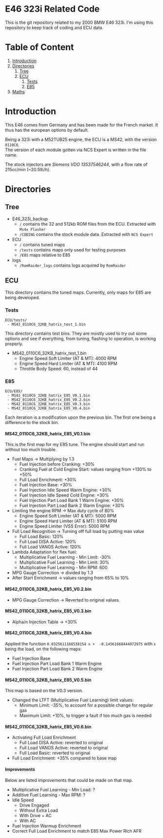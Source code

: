 # E46 323i Related Code

This is the git repository related to my 2000 BMW E46 323i.
I'm using this repository to keep track of coding and ECU data.

# Table of Content

1. [Introduction](#introduction)
2. [Directories](#directories)
   1. [Tree](#tree)
   2. [ECU](#ecu)
      1. [Tests](#tests)
      1. [E85](#e85)
3. [Maths](#maths)

# Introduction

This E46 comes from Germany and has been made for the French market.
It thus has the european options by default.

Being a 323i with a M52TUB25 engine, the ECU is a MS42, with the version `0110C6`.  
The version of each module gotten via NCS Expert is written in the file name.

The stock injectors are _Siemens VDO 13537546244_, with a flow rate of 215cc/min (~20.5lb/h).

# Directories

## Tree

* E46_323i_backup
  * `/` contains the 32 and 512kb ROM files from the ECU. Extracted with 
    `Ms4x Flasher`
  * `/CODING` contains the stock module data. Extracted with `NCS Expert`
* ECU
  * `/` contains tuned maps
  * `/tests` contains maps only used for testing purposes
  * `/E85` maps relative to E85
* logs
  * `/RomRaider_logs` contains logs acquired by `RomRaider`

## ECU

This directory contains the tuned maps.
Currently, only maps for E85 are being developed.


### Tests

```
ECU/tests/
 - MS42_0110C6_32KB_hatrix_test_1.bin
```

This directory contains test bins. They are mostly used to try out some options
and see if everything, from tuning, flashing to operation, is working properly.

* MS42_0110C6_32KB_hatrix_test_1.bin
  * Engine Speed Soft Limiter (AT & MT): 4000 RPM
  * Engine Speed Hard Limiter (AT & MT): 4100 RPM
  * Throttle Body Speed: 60, instead of 44


### E85

```
ECU/E85/
 - MS42_0110C6_32KB_hatrix_E85_V0.1.bin
 - MS42_0110C6_32KB_hatrix_E85_V0.2.bin
 - MS42_0110C6_32KB_hatrix_E85_V0.3.bin
 - MS42_0110C6_32KB_hatrix_E85_V0.4.bin
```

Each iteration is a modification upon the previous bin. The first one being
a difference to the stock bin.

#### MS42_0110C6_32KB_hatrix_E85_V0.1.bin

This is the first map for my E85 tune. The engine should start and run without
too much trouble.

* Fuel Maps -> Multiplying by 1.3
  * Fuel Injection before Cranking: +30%
  * Cranking Fuel at Cold Engine Start: values ranging from +130% to +50%
  * Full Load Enrichment: +30%
  * Fuel Injection Base: +30%
  * Fuel Injection Idle Speed Warm Engine: +30%
  * Fuel Injection Idle Speed Cold Engine: +30%
  * Fuel Injection Part Load Bank 1 Warm Engine: +30%
  * Fuel Injection Part Load Bank 2 Warm Engine: +30%
* Limiting the engine RPM -> Max duty cycle of 80%
  * Engine Speed Soft Limiter (AT & MT): 5000 RPM
  * Engine Speed Hard Limiter (AT & MT): 5100 RPM
  * Engine Speed Limiter (VSS Error): 5000 RPM
* Full Load Recognition -> Turning off full load by putting max value
  * Full Load Basic: 120%
  * Full Load DISA Active: 120%
  * Full Load VANOS Active: 120%
* Lambda Adaptation for flex fuel:
  * Multiplicative Fuel Learning - Min Limit: -30%
  * Multiplicative Fuel Learning - Min Limit: 30%
  * Multiplicative Fuel Learning - Min RPM: 600
* MPG Gauge Correction -> divided by 1.3
* After Start Enrichment -> values ranging from 65% to 10%


#### MS42_0110C6_32KB_hatrix_E85_V0.2.bin

* MPG Gauge Correction -> Reverted to original values


#### MS42_0110C6_32KB_hatrix_E85_V0.3.bin

* Alpha/n Injection Table -> +30%


#### MS42_0110C6_32KB_hatrix_E85_V0.4.bin

Applied the function `0.0325611168538154 x +  -0.14561668444972975` with `x`
being the load, on the following maps:

* Fuel Injection Base
* Fuel Injection Part Load Bank 1 Warm Engine
* Fuel Injection Part Load Bank 2 Warm Engine


#### MS42_0110C6_32KB_hatrix_E85_V0.5.bin

This map is based on the V0.3 version.

* Changed the LTFT (Multiplicative Fuel Learning) limit values:
  * Minimum Limit: -35%, to account for a possible change for regular gas
  * Maximum Limit: +10%, to trigger a fault if too much gas is needed


#### MS42_0110C6_32KB_hatrix_E85_V0.6.bin

* Activating Full Load Enrichment
  * Full Load DISA Active: reverted to original
  * Full Load VANOS Active: reverted to original
  * Full Load Basic: reverted to original
* Full Load Enrichment: +35% compared to base map


#### Improvements

Below are listed improvements that could be made on that map.

* Multiplicative Fuel Learning - Min Load: ?
* Additive Fuel Learning - Max RPM: ?
* Idle Speed
  * Drive Engaged
  * Without Extra Load
  * With Drive + AC
  * With AC
* Fuel Injection Warmup Enrichment
* Correct Full Load Enrichment to match E85 Max Power Rich AFR

